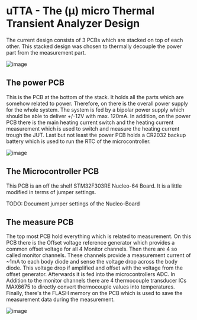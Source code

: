 # uTTA - The  (µ) micro Thermal Transient Analyzer Design

The current design consists of 3 PCBs which are stacked on top of each other. This stacked design was chosen to thermally decouple the power part from the measurement part.

![image](https://github.com/user-attachments/assets/843d284c-8f09-4e77-ac30-0ddc9b505430)



## The power PCB
This is the PCB at the bottom of the stack. It holds all the parts which are somehow related to power. Therefore, on there is the overall power supply for the whole system. The system is fed by a bipolar power supply which should be able to deliver +/-12V with max. 120mA. In addition, on the power PCB there is the main heating current switch and the heating current measurement which is used to switch and measure the heating current trough the JUT. Last but not least the power PCB holds a CR2032 backup battery which is used to run the RTC of the microcontroller.

![image](https://github.com/user-attachments/assets/10547ed6-6d63-4760-b79a-77b642c3e5ae)



## The Microcontroller PCB
This PCB is an off the shelf STM32F303RE Nucleo-64 Board. It is a little modified in terms of jumper settings. 

TODO: Document jumper settings of the Nucleo-Board

## The measure PCB
The top most PCB hold everything which is related to measurement. On this PCB there is the Offset voltage reference generator which provides a common offset voltage for all 4 Monitor channels. Then there are 4 so called monitor channels. These channels provide a measurement current of ~1mA to each body diode and sense the voltage drop across the body diode. This voltage drop if amplified and offset with the voltage from the offset generator. Afterwards it is fed into the microcontrollers ADC. In Addition to the monitor channels there are 4 thermocouple transducer ICs MAX6675 to directly convert thermocouple values into temperatures. Finally, there's the FLASH memory on the PCB which is used to save the measurement data during the measurement.

![image](https://github.com/user-attachments/assets/d7d10266-506a-4022-8d3e-fb6234e7a924)



